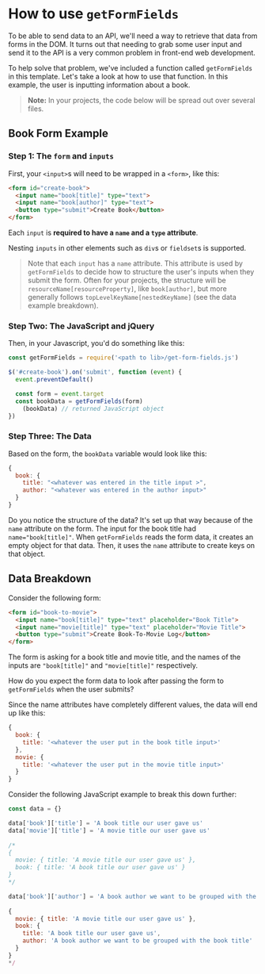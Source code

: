 # How to use `getFormFields`

To be able to send data to an API, we'll need a way to retrieve that data from
forms in the DOM. It turns out that needing to grab some user
input and send it to the API is a very common problem in front-end web
development.

To help solve that problem, we've included a function called `getFormFields` in
this template. Let's take a look at how to use that function. In this example,
the user is inputting information about a book.

> **Note:** In your projects, the code below will be spread out over several
> files.

## Book Form Example

### Step 1: The `form` and `inputs`

First, your `<input>`s will need to be wrapped in a `<form>`, like this:

```html
<form id="create-book">
  <input name="book[title]" type="text">
  <input name="book[author]" type="text">
  <button type="submit">Create Book</button>
</form>
```

Each `input` is **required to have a `name` and a `type` attribute**.

Nesting `inputs` in other elements such as `div`s or `fieldset`s is supported.

> Note that each `input` has a `name` attribute. This attribute is used
> by `getFormFields` to decide how to structure the user's inputs when they
> submit the form. Often for your projects, the structure will be
> `resourceName[resourceProperty]`, like `book[author]`, but more generally
> follows `topLevelKeyName[nestedKeyName]` (see the data example breakdown).

### Step Two: The JavaScript and jQuery

Then, in your Javascript, you'd do something like this:

```js
const getFormFields = require('<path to lib>/get-form-fields.js')

$('#create-book').on('submit', function (event) {
  event.preventDefault()

  const form = event.target
  const bookData = getFormFields(form)
    (bookData) // returned JavaScript object
})
```

### Step Three: The Data

Based on the form, the `bookData` variable would look like this:

```js
{
  book: {
    title: "<whatever was entered in the title input >",
    author: "<whatever was entered in the author input>"
  }
}
```

Do you notice the structure of the data? It's set up that way because of the
`name` attribute on the form. The input for the book title had
`name="book[title]"`. When `getFormFields` reads the form data, it creates an
empty object for that data. Then, it uses the `name` attribute to create keys
on that object.

## Data Breakdown

Consider the following form:

```html
<form id="book-to-movie">
  <input name="book[title]" type="text" placeholder="Book Title">
  <input name="movie[title]" type="text" placeholder="Movie Title">
  <button type="submit">Create Book-To-Movie Log</button>
</form>
```

The form is asking for a book title and movie title, and the names of the inputs
are `"book[title]"` and `"movie[title]"` respectively.

How do you expect the form data to look after passing the form to
`getFormFields` when the user submits?

Since the name attributes have completely different values, the data will end
up like this:

```js
{
  book: {
    title: '<whatever the user put in the book title input>'
  },
  movie: {
    title: '<whatever the user put in the movie title input>'
  }
}
```

Consider the following JavaScript example to break this down further:

```js
const data = {}

data['book']['title'] = 'A book title our user gave us'
data['movie']['title'] = 'A movie title our user gave us'
  
/*
{
  movie: { title: 'A movie title our user gave us' },
  book: { title: 'A book title our user gave us' }
}
*/

data['book']['author'] = 'A book author we want to be grouped with the book title'
 
{
  movie: { title: 'A movie title our user gave us' },
  book: {
    title: 'A book title our user gave us',
    author: 'A book author we want to be grouped with the book title'
  }
}
*/
```
